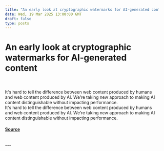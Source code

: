 ```yaml
---
title: "An early look at cryptographic watermarks for AI-generated content"
date: Wed, 19 Mar 2025 13:00:00 GMT
draft: false
type: posts
---
```

# An early look at cryptographic watermarks for AI-generated content

<br/>

<br/>
 It's hard to tell the difference between web content produced by humans and web content produced by AI. We're taking new approach to making AI content distinguishable without impacting performance. 
<br/>
It's hard to tell the difference between web content produced by humans and web content produced by AI. We're taking new approach to making AI content distinguishable without impacting performance.

#### [Source](https://blog.cloudflare.com/an-early-look-at-cryptographic-watermarks-for-ai-generated-content/)

<br/>
---
